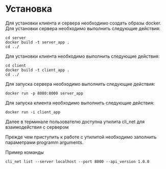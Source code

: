 # Установка #

Для установки клиента и сервера необходимо создать образы docker.
Для установки сервера необходимо выполнить следующие действия:

    cd server
    docker build -t server_app .
    cd ../
    
Для установки клиента необходимо выполнить следующие действия:

    cd client
    docker build -t client_app .
    cd ../
    
Для запуска сервера необходимо выполнить следующие действия:

    docker run -p 8080:8000 server_app
    
Для запуска клиента необходимо выполнить следующие действия:

    docker run -i client_app
    
Далее в терминале пользователю доступна утилита cli_net для взаимодействия с сервером

Прежде чем приступить к работе с утилитой необходимо заполнить параметрами programm arguments.

Пример команды      
    
    cli_net list --server localhost --port 8000 --api_version 1.0.0


